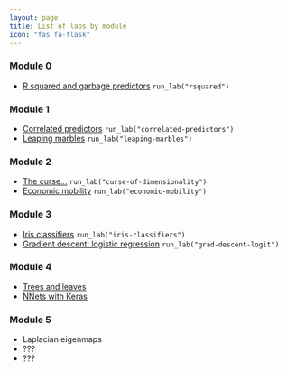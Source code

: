 ```yaml
---
layout: page
title: List of labs by module
icon: "fas fa-flask"
---
```


### Module 0

* [R squared and garbage predictors](https://stat406.stat.ubc.ca/labs/r-squared/)  `run_lab("rsquared")`

### Module 1

* [Correlated predictors](https://stat406.stat.ubc.ca/labs/correlated-predictors/) `run_lab("correlated-predictors")`
* [Leaping marbles](https://stat406.stat.ubc.ca/labs/leaping-marbles) `run_lab("leaping-marbles")`

### Module 2

* [The curse...](https://stat406.stat.ubc.ca/labs/curse-of-dimensionality/) `run_lab("curse-of-dimensionality")`
* [Economic mobility](https://stat406.stat.ubc.ca/labs/economic-mobility/) `run_lab("economic-mobility")`

### Module 3

* [Iris classifiers](https://stat406.stat.ubc.ca/labs/iris-classifiers/) `run_lab("iris-classifiers")`
* [Gradient descent: logistic regression](https://stat406.stat.ubc.ca/labs/grad-descent-logit/) `run_lab("grad-descent-logit")`

### Module 4

* [Trees and leaves](https://stat406.stat.ubc.ca/labs/trees-and-leaves/)
* [NNets with Keras](https://stat406.stat.ubc.ca/labs/keras-nnets/)

### Module 5

* Laplacian eigenmaps
* ???
* ???


